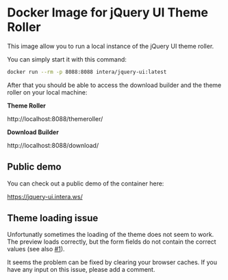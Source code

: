 # Docker Image for jQuery UI Theme Roller

This image allow you to run a local instance of the jQuery UI theme roller.

You can simply start it with this command:

```bash
docker run --rm -p 8088:8088 intera/jquery-ui:latest
```

After that you should be able to access the download builder and the theme roller on your local machine:

**Theme Roller**

http://localhost:8088/themeroller/

**Download Builder**

http://localhost:8088/download/

## Public demo

You can check out a public demo of the container here:

https://jquery-ui.intera.ws/

## Theme loading issue

Unfortunatly sometimes the loading of the theme does not seem to work. The preview loads correctly, but the form fields do not contain the correct values (see also [#1](https://github.com/Intera/docker-jquery-ui/issues/1)).

It seems the problem can be fixed by clearing your browser caches. If you have any input on this issue, please add a comment.
